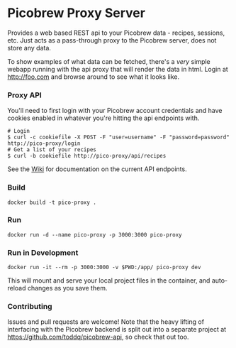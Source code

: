 # Picobrew Proxy Server

Provides a web based REST api to your Picobrew data - recipes, sessions, etc.  Just acts as a pass-through proxy to the Picobrew server, does not store any data.

To show examples of what data can be fetched, there's a *very* simple webapp running with the api proxy that will render the data in html.  Login at http://foo.com and browse around to see what it looks like.

### Proxy API

You'll need to first login with your Picobrew account credentials and have cookies enabled in whatever you're hitting the api endpoints with.


```
# Login
$ curl -c cookiefile -X POST -F "user=username" -F "password=password" http://pico-proxy/login
# Get a list of your recipes
$ curl -b cookiefile http://pico-proxy/api/recipes
```

See the [Wiki]() for documentation on the current API endpoints.

### Build
```
docker build -t pico-proxy .
```

### Run
```
docker run -d --name pico-proxy -p 3000:3000 pico-proxy
```

### Run in Development
```
docker run -it --rm -p 3000:3000 -v $PWD:/app/ pico-proxy dev
```

This will mount and serve your local project files in the container, and auto-reload changes as you save them.

### Contributing

Issues and pull requests are welcome!  Note that the heavy lifting of interfacing with the Picobrew backend is split out into a separate project at https://github.com/toddq/picobrew-api, so check that out too.